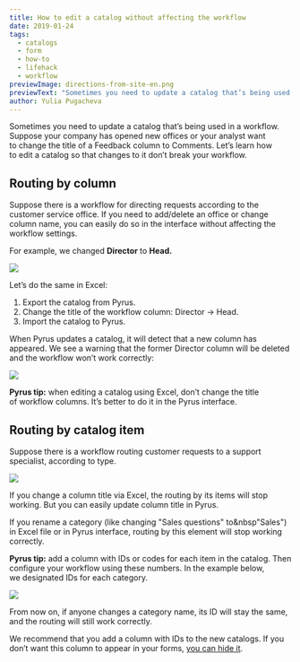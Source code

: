 ```yaml
---
title: How to edit a catalog without affecting the workflow
date: 2019-01-24
tags:
  - catalogs
  - form
  - how-to
  - lifehack
  - workflow
previewImage: directions-from-site-en.png
previewText: "Sometimes you need to update a catalog that’s being used in a workflow. Suppose your company has opened new offices or your analyst want to change the title of a Feedback column to Comments. Let’s learn how to edit a catalog so that changes to it don’t break your workflow."
author: Yulia Pugacheva
---
```

Sometimes you need to update a catalog that’s being used in a workflow. Suppose your company has opened new offices or your analyst want to change the title of a Feedback column to Comments. Let’s learn how to edit a catalog so that changes to it don’t break your workflow.

## Routing by column

Suppose there is a workflow for directing requests according to the customer service office. If you need to add/delete an office or change column name, you can easily do so in the interface without affecting the workflow settings.

For example, we changed **Director** to **Head.**

![](catalog-en-rename-column.webp)

Let’s do the same in Excel:

1. Export the catalog from Pyrus.
2. Change the title of the workflow column: Director → Head.
3. Import the catalog to Pyrus.

When Pyrus updates a catalog, it will detect that a new column has appeared. We see a warning that the former Director column will be deleted and the workflow won’t work correctly:

![](catalog-en-import-warning.webp)

**Pyrus tip:** when editing a catalog using Excel, don’t change the title of workflow columns. It’s better to do it in the Pyrus interface.

## Routing by catalog item

Suppose there is a workflow routing customer requests to a support specialist, according to type.

![](workflow-en-types.webp)

If you change a column title via Excel, the routing by its items will stop working. But you can easily update column title in Pyrus.

If you rename a category (like changing "Sales questions" to&nbsp"Sales") in Excel file or in Pyrus interface, routing by this element will stop working correctly.

**Pyrus tip:** add a column with IDs or codes for each item in the catalog. Then configure your workflow using these numbers. In the example below, we designated IDs for each category.

![](catalog-en-ids.webp)

From now on, if anyone changes a category name, its ID will stay the same, and the routing will still work correctly.

We recommend that you add a column with IDs to the new catalogs. If you don’t want this column to appear in your forms, [you can hide it](/en/help/workflow/catalogs#data-display-modes).